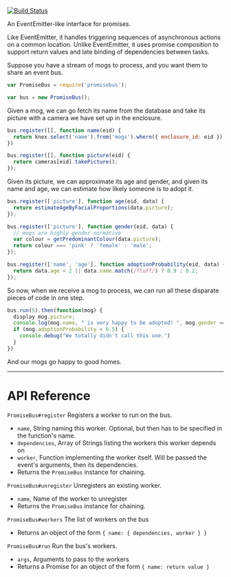 [![Build Status](https://secure.travis-ci.org/SohumB/promisebus.png)](http://travis-ci.org/SohumB/promisebus)

An EventEmitter-like interface for promises.

Like EventEmitter, it handles triggering sequences of asynchronous
actions on a common location. Unlike EventEmitter, it uses promise composition
to support return values and late binding of dependencies between tasks.

Suppose you have a stream of mogs to process, and you want them to
share an event bus.

```javascript
var PromiseBus = require('promisebus');

var bus = new PromiseBus();
```

Given a mog, we can go fetch its name from the database and take its
picture with a camera we have set up in the enclosure.

```javascript
bus.register([], function name(eid) {
  return knex.select('name').from('mogs').where({ enclosure_id: eid });
})

bus.register([], function picture(eid) {
  return cameras[eid].takePicture();
});
```

Given its picture, we can approximate its age and gender, and given
its name and age, we can estimate how likely someone is to
adopt it.

```javascript
bus.register(['picture'], function age(eid, data) {
  return estimateAgeByFacialProportions(data.picture);
});

bus.register(['picture'], function gender(eid, data) {
  // mogs are highly gender-normative
  var colour = getPredominantColour(data.picture);
  return colour === 'pink' ? 'female' : 'male';
});

bus.register(['name', 'age'], function adoptionProbability(eid, data) {
  return data.age < 2 || data.name.match(/fluff/) ? 0.9 : 0.2;
});
```

So now, when we receive a mog to process, we can run all these
disparate pieces of code in one step.

```javascript
bus.run(5).then(function(mog) {
  display mog.picture;
  console.log(mog.name, " is very happy to be adopted! ", mog.gender === 'female' ? "She" : "He", " hopes to see you soon!");
  if (mog.adoptionProbability < 0.5) {
    console.debug("We totally didn't call this one.")
  }
})
```

And our mogs go happy to good homes.

---

# API Reference

`PromiseBus#register` Registers a worker to run on the bus.
- `name`, String naming this worker. Optional, but then has to be specified in the function's name.
- `dependencies`, Array of Strings listing the workers this worker depends on
- `worker`, Function implementing the worker itself. Will be passed the event's arguments, then its dependencies.
- Returns the `PromiseBus` instance for chaining.

`PromiseBus#unregister` Unregisters an existing worker.
- `name`, Name of the worker to unregister
- Returns the `PromiseBus` instance for chaining.

`PromiseBus#workers` The list of workers on the bus
- Returns an object of the form `{ name: { dependencies, worker } }`

`PromiseBus#run` Run the bus's workers.
- `args`, Arguments to pass to the workers
- Returns a Promise for an object of the form `{ name: return value }`
